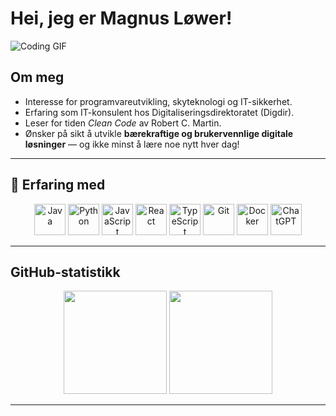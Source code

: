 # Hei, jeg er Magnus Løwer!

![Coding GIF](https://media.giphy.com/media/L8K62iTDkzGX6/giphy.gif)

## Om meg
- Interesse for programvareutvikling, skyteknologi og IT-sikkerhet.
- Erfaring som IT-konsulent hos Digitaliseringsdirektoratet (Digdir).
- Leser for tiden *Clean Code* av Robert C. Martin.
- Ønsker på sikt å utvikle **bærekraftige og brukervennlige digitale løsninger** — og ikke minst å lære noe nytt hver dag!

---

## 🧩 Erfaring med
<p align="center">
  <img src="https://cdn.jsdelivr.net/gh/devicons/devicon/icons/java/java-original.svg" height="50" alt="Java" />
  <img src="https://cdn.jsdelivr.net/gh/devicons/devicon/icons/python/python-original.svg" height="50" alt="Python" />
  <img src="https://cdn.jsdelivr.net/gh/devicons/devicon/icons/javascript/javascript-original.svg" height="50" alt="JavaScript" />
  <img src="https://cdn.jsdelivr.net/gh/devicons/devicon/icons/react/react-original.svg" height="50" alt="React" />
  <img src="https://cdn.jsdelivr.net/gh/devicons/devicon/icons/typescript/typescript-original.svg" height="50" alt="TypeScript" />
  <img src="https://cdn.jsdelivr.net/gh/devicons/devicon/icons/git/git-original.svg" height="50" alt="Git" />
  <img src="https://cdn.jsdelivr.net/gh/devicons/devicon/icons/docker/docker-original.svg" height="50" alt="Docker" />
  <img src="https://upload.wikimedia.org/wikipedia/commons/0/04/ChatGPT_logo.svg" height="50" alt="ChatGPT" />
</p>

---

## GitHub-statistikk
<p align="center">
  <img src="https://github-readme-stats.vercel.app/api?username=magnus-lower&show_icons=true&include_all_commits=true&count_private=true" height="165">
  <img src="https://github-readme-stats.vercel.app/api/top-langs/?username=magnus-lower&layout=compact" height="165">
</p>

---
